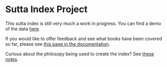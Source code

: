# Sutta Index Project

This sutta index is still very much a work in progress. You can find a demo of the data [here](https://index.readingfaithfully.org/).

If you would like to offer feedback and see what books have been covered so far, please see [this page in the documentation](https://github.com/thesunshade/sutta-index/blob/main/src/documentation/helpfulFeedback.md#offering-feedback).

Curious about the philosopy being used to create the index? See [these notes](https://github.com/thesunshade/sutta-index/blob/main/src/documentation/principlesOfIndexingSuttas.md#principles-of-indexing-suttas).
